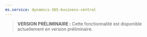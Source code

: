 ```yaml
---
ms.service: dynamics-365-business-central
---
```

> **VERSION PRÉLIMINAIRE :** Cette fonctionnalité est disponible actuellement en version préliminaire.